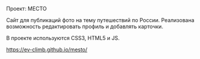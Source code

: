 Проект: МЕСТО

Сайт для публикаций фото на тему путешествий по России. Реализована возможность редактировать профиль и добавлять карточки. 

В проекте используются CSS3, HTML5 и JS.

https://ev-climb.github.io/mesto/
